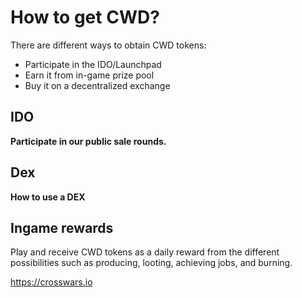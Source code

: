 # How to get CWD?
There are different ways to obtain CWD tokens: 
- Participate in the IDO/Launchpad
- Earn it from in-game prize pool
- Buy it on a decentralized exchange

## IDO
**Participate in our public sale rounds.**


## Dex
**How to use a DEX**


## Ingame rewards

Play and receive CWD tokens as a daily reward from the different possibilities such as producing, looting, achieving jobs, and burning.

https://crosswars.io
